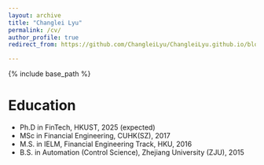 ```yaml
---
layout: archive
title: "Changlei Lyu"
permalink: /cv/
author_profile: true
redirect_from: https://github.com/ChangleiLyu/ChangleiLyu.github.io/blob/master/_pages/CV%20of%20Changlei%20LYU.pdf

---
```


{% include base_path %}

Education
======
* Ph.D in FinTech, HKUST, 2025 (expected)
* MSc in Financial Engineering, CUHK(SZ), 2017
* M.S. in IELM, Financial Engineering Track, HKU, 2016
* B.S. in Automation (Control Science), Zhejiang University (ZJU), 2015
